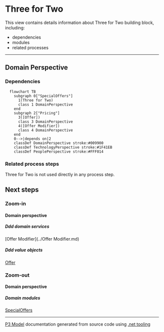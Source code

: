 ﻿
# Three for Two

This view contains details information about Three for Two building block, including:
- dependencies
- modules
- related processes  

---



## Domain Perspective


### Dependencies

```mermaid
  flowchart TB
    subgraph 0["SpecialOffers"]
      1(Three for Two)
      class 1 DomainPerspective
    end
    subgraph 2["Pricing"]
      3([Offer])
      class 3 DomainPerspective
      4([Offer Modifier])
      class 4 DomainPerspective
    end
    0-->|depends on|2
    classDef DomainPerspective stroke:#009900
    classDef TechnologyPerspective stroke:#1F41EB
    classDef PeoplePerspective stroke:#FFF014
```

### Related process steps

Three for Two is not used directly in any process step.  

## Next steps


### Zoom-in


#### Domain perspective


##### Ddd domain services

[Offer Modifier](../Offer Modifier.md)  

##### Ddd value objects

[Offer](../Offer.md)  

### Zoom-out


#### Domain perspective


##### Domain modules

[SpecialOffers](SpecialOffers.md)  

---

[P3 Model](https://github.com/P3-model/P3-model) documentation generated from source code using [.net tooling](https://github.com/P3-model/P3-model-dotnet)